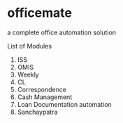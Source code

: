 # officemate
a complete office automation solution


List of Modules
1) ISS
2) OMIS
3) Weekly
4) CL
5) Correspondence
6) Cash Management
7) Loan Documentation automation
8) Sanchaypatra
